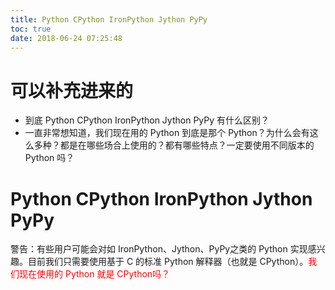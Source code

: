```yaml
---
title: Python CPython IronPython Jython PyPy
toc: true
date: 2018-06-24 07:25:48
---
```



# 可以补充进来的

- 到底 Python CPython IronPython Jython PyPy 有什么区别？
- 一直非常想知道，我们现在用的 Python 到底是那个 Python？为什么会有这么多种？都是在哪些场合上使用的？都有哪些特点？一定要使用不同版本的 Python 吗？



# Python CPython IronPython Jython PyPy


警告：有些用户可能会对如 IronPython、Jython、PyPy之类的 Python 实现感兴趣。目前我们只需要使用基于 C 的标准 Python 解释器（也就是 CPython）。<font color=red>我们现在使用的 Python 就是 CPython吗？</font>
